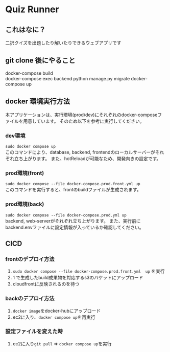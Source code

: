 # Quiz Runner
## これはなに？
二択クイズを出題したり解いたりできるウェブアプリです

## git clone 後にやること

docker-compose build  
docker-compose exec backend python manage.py migrate
docker-compose up

## docker 環境実行方法
本アプリケーションは、実行環境(prod/dev)にそれぞれのdocker-composeファイルを用意しています。
そのため以下を参考に実行してください。
### dev環境
`sudo docker compose up`  
このコマンドにより、database, backend, frontendのローカルサーバーがそれぞれ立ち上がります。
また、hotReloadが可能なため、開発向きの設定です。

### prod環境(front)
`sudo docker compose --file docker-compose.prod.front.yml up`   
このコマンドを実行すると、frontのbuildファイルが生成されます。

### prod環境(back)
`sudo docker compose --file docker-compose.prod.yml up`   
backend, web-serverがそれぞれ立ち上がります。
また、実行前にbackend.envファイルに設定情報が入っているか確認してください。

## CICD
### frontのデプロイ方法
1. `sudo docker compose --file docker-compose.prod.front.yml  up`  を実行
2. 1 で生成したbuild成果物を対応するs3のバケットにアップロード
3. cloudfrontに反映されるのを待つ

### backのデプロイ方法
1. `docker image`をdocker-hubにアップロード
2. ec2に入り、`docker compose up`を再実行

### 設定ファイルを変えた時
1. ec2に入り`git pull` => `docker compose up`を実行
